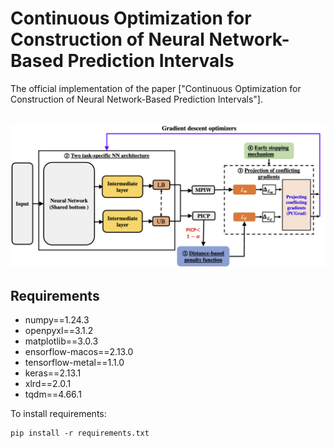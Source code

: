# Continuous Optimization for Construction of Neural Network-Based Prediction Intervals

The official implementation of the paper ["Continuous Optimization for Construction of Neural Network-Based Prediction Intervals"].



&nbsp;
![The PIVEN schematic architecture](workflow.jpg)

## Requirements
* numpy==1.24.3
* openpyxl==3.1.2
* matplotlib==3.0.3
* ensorflow-macos==2.13.0
* tensorflow-metal==1.1.0
* keras==2.13.1
* xlrd==2.0.1
* tqdm==4.66.1

To install requirements:

```setup
pip install -r requirements.txt
```


